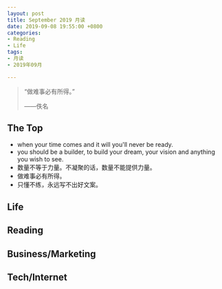 ```yaml
---
layout: post
title: September 2019 月读
date: 2019-09-08 19:55:00 +0800
categories:
- Reading
- Life
tags:
- 月读
- 2019年09月

---
```


<blockquote class="blockquote-center">
<p>“做难事必有所得。”</p>
<p>——佚名</p>
</blockquote>

## The Top

- when your time comes and it will you'll never be ready.
- you should be a builder, to build your dream, your vision and anything you wish to see.
- 数量不等于力量。不凝聚的话，数量不能提供力量。
- 做难事必有所得。
- 只懂不练，永远写不出好文案。


## Life


## Reading




## Business/Marketing



## Tech/Internet


